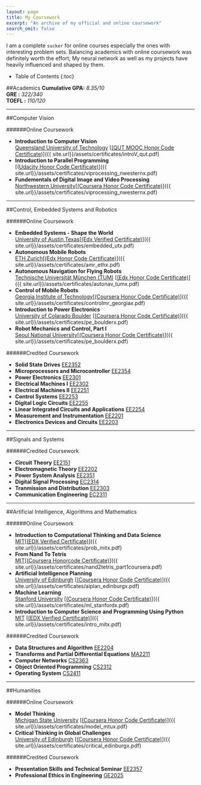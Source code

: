```yaml
---
layout: page
title: My Coursework 
excerpt: "An archive of my official and online coursework"
search_omit: false
---
```

I am a complete `sucker` for online courses especially the ones with interesting problem sets. Balancing academics with online coursework was definitely worth the effort; My neural network as well as my projects have heavily influenced and shaped by them.

* Table of Contents
{:toc}

##Academics
**Cumulative GPA:** *8.35/10*<br/>
**GRE           :** *322/340*<br/>
**TOEFL         :** *110/120*<br/>

---
<a name="CVN"></a> 

##Computer Vision

######Online Coursework
* **Introduction to Computer Vision** <br /><u>Queensland University of Technology</u> [<u>(QUT MOOC Honor Code Certificate</u>)]({{ site.url}}/assets/certificates/introV_qut.pdf)
* **Introduction to Parallel Programming** <br />[(<u>Udacity Honor Code Certificate)</u>]({{ site.url}}/assets/certificates/viprocessing_nwesternx.pdf)
* **Fundementals of Digital Image and Video Processing** <br /><u>Northwestern University</u>[<u>(Coursera Honor Code Certificate)</u>]({{ site.url}}/assets/certificates/viprocessing_nwesternx.pdf) 

---
<a name="CER"></a> 

##Control, Embedded Systems and Robotics

######Online Coursework
* **Embedded Systems - Shape the World** <br /> <u>University of Austin,Texas</u>[<u>(Edx Verified Certificate)</u>]({{ site.url}}/assets/certificates/embedded_utx.pdf)
* **Autonomous Mobile Robots**<br /> <u>ETH Zurich</u>[<u>(Edx Honor Code Certificate)</u>]({{ site.url}}/assets/certificates/amr_ethx.pdf)
* **Autonomous Navigation for Flying Robots**<br /><u>Technische Universität München (TUM)</u> [<u>(Edx Honor Code Certificate)</u>]({{ site.url}}/assets/certificates/autonav_tumx.pdf)
* **Control of Mobile Robots**  <br /><u>Georgia Institute of Technology</u>[<u>(Coursera Honor Code Certificate)</u>]({{ site.url}}/assets/certificates/controlmr_georgiax.pdf)
* **Introduction to Power Electronics** <br /><u>University of Colarado Boulder</u> [<u>(Coursera Honor Code Certificate)</u>]({{ site.url}}/assets/certificates/pe_boulderx.pdf)
* **Robot Mechanics and Control, Part I** <br /> <u>Seoul National University</u>[<u>(Coursera Honor Code Certificate)</u>]({{ site.url}}/assets/certificates/pe_boulderx.pdf)

######Credited Coursework
* **Solid State Drives** <u>EE2352</u>
* **Microprocessors and Microcontroller** <u>EE2354</u>
* **Power Electronics** <u>EE2301</u>
* **Electrical Machines I** <u>EE2302</u>
* **Electrical Machines II** <u>EE2251</u>
* **Control Systems** <u>EE2253</u>
* **Digital Logic Circuits** <u>EE2255</u>
* **Linear Integrated Circuits and Applications** <u>EE2254</u>
* **Measurement and Instrumentation** <u>EE2201</u>
* **Electronics Devices and Circuits** <u>EE2203</u>

---
<a name="SAS"></a> 

##Signals and Systems

######Credited Coursework
* **Circuit Theory** <u>EE2151</u>
* **Electromagnetic Theory** <u>EE2202</u>
* **Power System Analysis** <u>EE2351</u>
* **Digital Signal Processing** <u>EC2314</u>
* **Tranmission and Distribution** <u>EE2303</u>
* **Communication Engineering** <u>EC2311</u>

---
<a name="AAM"></a>

##Artificial Intelligence, Algorithms and Mathematics 

######Online Coursework
* **Introduction to Computational Thinking and Data Science** <br /><u>MIT</u>[<u>(EDX Verified Certificate)</u>]({{ site.url}}/assets/certificates/prob_mitx.pdf)
* **From Nand To Tetris** <br /><u>MIT</u>[<u>(Coursera Honorcode Certificate)</u>]({{ site.url}}/assets/certificates/nand2tetris_part1coursera.pdf)
* **Artificial Intelligence Planning** <br /><u>University of Edinburgh</u>  [<u>(Coursera Honor Code Certificate)</u>]({{ site.url}}/assets/certificates/aiplan_edinburgx.pdf)
* **Machine Learning** <br /><u>Stanford University</u> [<u>(Coursera Honor Code Certificate)</u>]({{ site.url}}/assets/certificates/ml_stanfordx.pdf)
* **Introduction to Computer Science and Programming Using Python** <br /><u>MIT</u> [<u>(EDX Verified Certificate)</u>]({{ site.url}}/assets/certificates/intro_mitx.pdf)

######Credited Coursework
* **Data Structures and Algorithm** <u>EE2204</u>
* **Transforms and Partial Differential Equations** <u>MA2211</u>
* **Computer Networks** <u>CS2363</u>
* **Object Oriented Programming** <u>CS2312</u>
* **Operating System** <u>CS2411</u>

---
<a name="HUM"></a> 

##Humanities

######Online Coursework
* **Model Thinking**  <br /><u>Michigan State University</u> [<u>(Coursera Honor Code Certificate)</u>]({{ site.url}}/assets/certificates/model_mtux.pdf)
* **Critical Thinking in Global Challenges**  <br /><u>University of Edinburgh</u> [<u>(Coursera Honor Code Certificate)</u>]({{ site.url}}/assets/certificates/critical_edinburgx.pdf)

######Credited Coursework
* **Presentation Skills and Technical Seminar** <u>EE2357</u>
* **Professional Ethics in Engineering** <u>GE2025</u>
